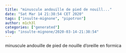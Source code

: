```yaml
---
title: "minuscule andouille de pied de nouill..."
date: "Sat Mar 14 21:38:54 CET 2020"
tags: ["insulte-mignone", "pipotron"]
author: m1ch3l
categories: ["generated"]
slug: "insulte-mignone/2020-03-14-21:38:54"
---
```


minuscule andouille de pied de nouille d’oreille en formica
